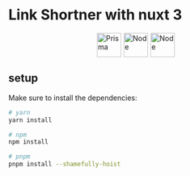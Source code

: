 # Link Shortner with nuxt 3

<div style="display: flex; gap: 5px; align-items: center; justify-content:center;">
</a>
<a href="https://prisma.io"><img
    src="https://egghead.io/_next/image?url=https%3A%2F%2Fd2eip9sf3oo6c2.cloudfront.net%2Ftags%2Fimages%2F000%2F001%2F287%2Fsquare_64%2FprismaHD.png&w=64&q=100"
    width="48" height="48" alt="Prisma" /></a>
</a>
<a href="https://nuxt.com/"><img src="https://egghead.io/_next/image?url=https%3A%2F%2Fd2eip9sf3oo6c2.cloudfront.net%2Ftags%2Fimages%2F000%2F001%2F054%2Fsquare_64%2Fnuxt.png&w=64&q=100" width="48" height="48" alt="Node" /></a>
<a href="https://planetscale.com/"><img src="https://seeklogo.com/images/P/planetscale-logo-0EEA8CAEB4-seeklogo.com.png" width="48" height="48" alt="Node" /></a>
    
</div>

## setup

Make sure to install the dependencies:

```bash
# yarn
yarn install

# npm
npm install

# pnpm
pnpm install --shamefully-hoist
```
